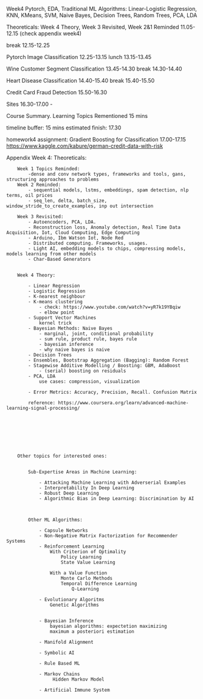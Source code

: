 Week4
Pytorch, EDA, Traditional ML Algorithms: Linear-Logistic Regression, KNN, KMeans, SVM, Naive Bayes, Decision Trees, Random Trees, PCA, LDA



Theoreticals: Week 4 Theory, Week 3 Revisited, Week 2&1 Reminded	11.05-12.15 	(check appendix week4)


break									12.15-12.25



Pytorch Image Classification						12.25-13.15
lunch									13.15-13.45


Wine Customer Segment Classification					13.45-14.30
break									14.30-14.40


Heart Disease Classification						14.40-15.40
break									15.40-15.50


Credit Card Fraud Detection						15.50-16.30

Sites									16.30-17.00
	-



Course Summary. Learning Topics Rementioned				15 mins


timeline buffer:							15 mins
estimated finish:							17.30





homework4 assignment: 	Gradient Boosting for Classification		17.00-17.15
	https://www.kaggle.com/kabure/german-credit-data-with-risk

	















Appendix Week 4:
	Theoreticals:

		Week 1 Topics Reminded:
			-dense and conv network types, frameworks and tools, gans, structuring approaches to problems
		Week 2 Reminded:
			- sequential models, lstms, embeddings, spam detection, nlp terms, oil prices
			- seq_len, delta, batch_size, window_stride_to_create_examples, inp out intersection

		Week 3 Revisited:
			- Autoencoders, PCA, LDA. 
			- Reconstruction loss, Anomaly detection, Real Time Data Acquisition, Iot, Cloud Computing, Edge Computing
			- Arduino, Ibm Watson Iot, Node Red
			- Distributed computing. Frameworks, usages.
			- Light AI, embedding models to chips, compressing models, models learning from other models
			- Char-Based Generators
				
				
		Week 4 Theory:

			- Linear Regression				
			- Logistic Regression
			- K-nearest neighbour
			- K-means clustering
				- check: https://www.youtube.com/watch?v=yR7k19YBqiw
				- elbow point
			- Support Vector Machines
				kernel trick
			- Bayesian Methods: Naive Bayes
				- marginal, joint, conditional probability
				- sum rule, product rule, bayes rule
				- bayesian inference
				- why naive bayes is naive
			- Decision Trees
			- Ensembles, Bootstrap Aggregation (Bagging): Random Forest
			- Stagewise Additive Modelling / Boosting: GBM, AdaBoost
				- (serial) boosting on residuals
			- PCA, LDA
				use cases: compression, visualization
				
			- Error Metrics: Accuracy, Precision, Recall. Confusion Matrix

			reference: https://www.coursera.org/learn/advanced-machine-learning-signal-processing/







		
		Other topics for interested ones:


			Sub-Expertise Areas in Machine Learning:

				- Attacking Machine Learning with Adverserial Examples
				- Interpretability In Deep Learning
				- Robust Deep Learning
				- Algorithmic Bias in Deep Learning: Discrimination by AI



			Other ML Algorithms:

				- Capsule Networks
				- Non-Negative Matrix Factorization for Recommender Systems
				- Reinforcement Learning
					With Criterion of Optimality
						Policy Learning
						State Value Learning

					With a Value Function
						Monte Carlo Methods
						Temporal Difference Learning
							Q-Learning

				- Evolutionary Algoritms
					Genetic Algorithms


				- Bayesian Inference
					bayesian algorithms: expectetion maximizing
					maximum a posteriori estimation

				- Manifold Alignment

				- Symbolic AI

				- Rule Based ML

				- Markov Chains
					 Hidden Markov Model

				- Artificial Immune System
